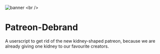 ![banner]([https://raw.githubusercontent.com/Z2r-YT/Apple-ARkit-Model-Grabber/main/Example.gif](https://z2r-yt.github.io/Patreon-Debrand/src/banner.png)) <br />

# Patreon-Debrand
A userscript to get rid of the new kidney-shaped patreon, because we are already giving one kidney to our favourite creators.

